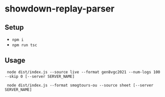 # showdown-replay-parser

## Setup

- `npm i`
- `npm run tsc`

## Usage

``` node dist/index.js --source live --format gen8vgc2021 --num-logs 100 --skip 0 [--server SERVER_NAME]```

``` node dist/index.js --format smogtours-ou --source sheet [--server SERVER_NAME]```
